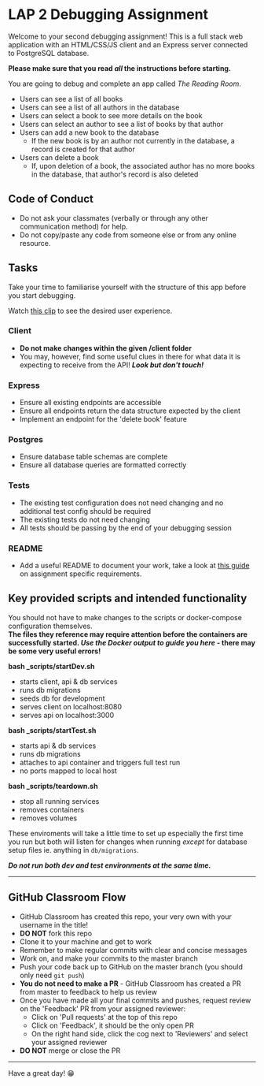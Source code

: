 # LAP 2 Debugging Assignment

Welcome to your second debugging assignment! This is a full stack web application with an HTML/CSS/JS client and an Express server connected to PostgreSQL database.

**Please make sure that you read *all* the instructions before starting.**

You are going to debug and complete an app called *The Reading Room*.
- Users can see a list of all books 
- Users can see a list of all authors in the database
- Users can select a book to see more details on the book
- Users can select an author to see a list of books by that author
- Users can add a new book to the database
    - If the new book is by an author not currently in the database, a record is created for that author
- Users can delete a book
    - If, upon deletion of a book, the associated author has no more books in the database, that author's record is also deleted


## Code of Conduct
- Do not ask your classmates (verbally or through any other communication method) for help.
- Do not copy/paste any code from someone else or from any online resource.


## Tasks
Take your time to familiarise yourself with the structure of this app before you start debugging. 

Watch [this clip](https://youtu.be/fq53QtF-5MU) to see the desired user experience.

### Client
- **Do not make changes within the given /client folder** 
- You may, however, find some useful clues in there for what data it is expecting to receive from the API! ***Look but don't touch!***

### Express
- Ensure all existing endpoints are accessible
- Ensure all endpoints return the data structure expected by the client
- Implement an endpoint for the 'delete book' feature

### Postgres
- Ensure database table schemas are complete
- Ensure all database queries are formatted correctly

### Tests
- The existing test configuration does not need changing and no additional test config should be required
- The existing tests do not need changing
- All tests should be passing by the end of your debugging session

### README
- Add a useful README to document your work, take a look at [this guide](https://gist.github.com/getfutureproof-admin/dfe45adba508f931bf83d144cbbf6bbe) on assignment specific requirements.


## Key provided scripts and intended functionality
You should not have to make changes to the scripts or docker-compose configuration themselves. \
**The files they reference may require attention before the containers are successfully started. *Use the Docker output to guide you here* - there may be some very useful errors!**

**bash _scripts/startDev.sh**
- starts client, api & db services
- runs db migrations
- seeds db for development
- serves client on localhost:8080
- serves api on localhost:3000

**bash _scripts/startTest.sh**
- starts api & db services
- runs db migrations
- attaches to api container and triggers full test run
- no ports mapped to local host

**bash _scripts/teardown.sh**
- stop all running services
- removes containers
- removes volumes

These enviroments will take a little time to set up especially the first time you run but both will listen for changes when running *except* for database setup files ie. anything in `db/migrations`. 

***Do not run both dev and test environments at the same time.***

***

## GitHub Classroom Flow
- GitHub Classroom has created this repo, your very own with your username in the title! 
- **DO NOT** fork this repo
- Clone it to your machine and get to work
- Remember to make regular commits with clear and concise messages
- Work on, and make your commits to the master branch
- Push your code back up to GitHub on the master branch (you should only need `git push`)
- **You do not need to make a PR** - GitHub Classroom has created a PR from master to feedback to help us review
- Once you have made all your final commits and pushes, request review on the 'Feedback' PR from your assigned reviewer:
  + Click on 'Pull requests' at the top of this repo
  + Click on 'Feedback', it should be the only open PR
  + On the right hand side, click the cog next to 'Reviewers' and select your assigned reviewer
- **DO NOT** merge or close the PR

***

Have a great day! 😁
